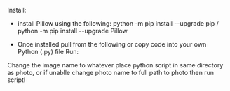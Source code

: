 Install:
- install Pillow using the following:
  python -m pip install --upgrade pip /
  python -m pip install --upgrade Pillow

- Once installed pull from the following or copy code into your own Python (.py) file
Run:

Change the image name to whatever
place python script in same directory as photo, or if unablle change photo name to full path to photo
then run script!
